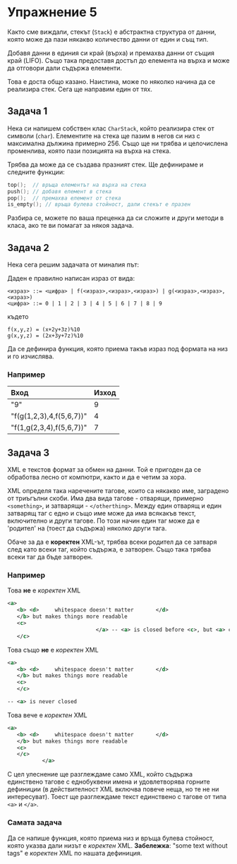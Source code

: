 # Упражнение 5

Както сме виждали, стекът (`Stack`) е абстрактна структура от данни, която може да пази някакво количество данни от един и същ тип.

Добавя данни в единия си край (върха) и премахва данни от същия край (LIFO). Също така предоставя достъп до елемента на върха и може да отговори дали съдържа елементи.

Това е доста общо казано. Наистина, може по няколко начина да се реализира стек. Сега ще направим един от тях.

## Задача 1
Нека си напишем собствен клас `CharStack`, който реализира стек от символи (`char`). Елементите на стека ще пазим в негов си низ с максимална дължина примерно 256.
Също ще ни трябва и целочислена променлива, която пази позицията на върха на стека.

Трябва да може да се създава празният стек. Ще дефинираме и следните функции:
```c++
top();  // връща елементът на върха на стека
push(); // добавя елемент в стека
pop();  // премахва елемент от стека
is_empty(); // връща булева стойност, дали стекът е празен
```

Разбира се, можете по ваша преценка да си сложите и други методи в класа, ако те ви помагат за някоя задача.

## Задача 2
Нека сега решим задачата от миналия път:

Даден е правилно написан израз от вида:
```
<израз> ::= <цифра> | f(<израз>,<израз>,<израз>) | g(<израз>,<израз>,<израз>)
<цифра> ::= 0 | 1 | 2 | 3 | 4 | 5 | 6 | 7 | 8 | 9
```
където
```
f(x,y,z) = (x+2y+3z)%10
g(x,y,z) = (2x+3y+7z)%10
```
Да се дефинира функция, която приема такъв израз под формата на низ и го изчислява.

### Например
| Вход                     | Изход |
| :----------------------- | ----- |
| "9"                      | 9     |
| "f(g(1,2,3),4,f(5,6,7))" | 4     |
| "f(1,g(2,3,4),f(5,6,7))" | 7     |

## Задача 3
XML е текстов формат за обмен на данни. Той е пригоден да се обработва лесно от компютри, както и да е четим за хора.

XML определя така наречените тагове, които са някакво име, заградено от триъгълни скоби.
Има два вида тагове - отварящи, примерно `<something>`, и затварящи - `</otherthing>`.
Между един отварящ и един затварящ таг с едно и също име може да има всякакъв текст, включително и други тагове.
По този начин един таг може да е 'родител' на (тоест да съдържа) няколко други тага.

Обаче за да e **коректен** XML-ът, трябва всеки родител да се затваря след като всеки таг, който съдържа, е затворен.
Също така трябва всеки таг да бъде затворен.

### Например
Това **не** е _коректен_ XML
```xml
<a>
   <b> <d>     whitespace doesn't matter       </d>
   </b> but makes things more readable
   <c>
                            </a> -- <a> is closed before <c>, but <a> contains <c>
   </c>
```

Това също **не** е _коректен_ XML
```xml
<a>
   <b> <d>     whitespace doesn't matter       </d>
   </b> but makes things more readable
   <c>
   </c>

-- <a> is never closed
```

Това вече е _коректен_ XML
```xml
<a>
   <b> <d>     whitespace doesn't matter       </d>
   </b> but makes things more readable
   <c>
   </c>
           </a>
```

С цел улеснение ще разглеждаме само XML, който съдържа единствено тагове с еднобуквени имена и удовлетворява горните дефиниции (в действителност XML включва повече неща, но те не ни интересуват).
Тоест ще разглеждаме текст единствено с тагове от типа `<a>` и `</a>`.

### Самата задача
Да се напише функция, която приема низ и връща булева стойност, която указва дали низът е _коректен_ XML.
**Забележка**: "some text without tags" е _коректен_ XML по нашата дефиниция.

